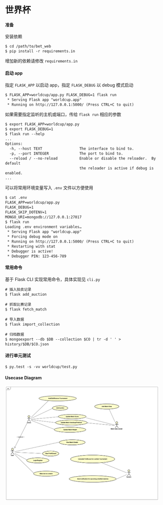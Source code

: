# 世界杯

#### 准备

安装依赖

    $ cd /path/to/bet_web
    $ pip install -r requirements.in

增加新的依赖请修改 `requirements.in`


#### 启动 app

指定 `FLASK_APP` 以启动 app，指定 `FLASK_DEBUG` 以 debug 模式启动

```
$ FLASK_APP=worldcup/app.py FLASK_DEBUG=1 flask run
 * Serving Flask app "worldcup.app"
 * Running on http://127.0.0.1:5000/ (Press CTRL+C to quit)
```

如果需要指定监听的主机或端口，传给 `flask run` 相应的参数

```
$ export FLASK_APP=worldcup/app.py
$ export FLASK_DEBUG=1
$ flask run --help
...
Options:
  -h, --host TEXT                 The interface to bind to.
  -p, --port INTEGER              The port to bind to.
  --reload / --no-reload          Enable or disable the reloader.  By default
                                  the reloader is active if debug is enabled.
...
```

可以将常用环境变量写入 `.env` 文件以方便使用

```
$ cat .env
FLASK_APP=worldcup/app.py
FLASK_DEBUG=1
FLASK_SKIP_DOTENV=1
MONGO_URI=mongodb://127.0.0.1:27017
$ flask run
Loading .env environment variables…
 * Serving Flask app "worldcup.app"
 * Forcing debug mode on
 * Running on http://127.0.0.1:5000/ (Press CTRL+C to quit)
 * Restarting with stat
 * Debugger is active!
 * Debugger PIN: 123-456-789
```


#### 常用命令

基于 Flask CLI 实现常用命令，具体实现见 `cli.py`

```
# 插入拍卖记录
$ flask add_auction

# 抓取比赛记录
$ flask fetch_match

# 导入数据
$ flask import_collection

# 归档数据
$ mongoexport --db $DB --collection $CO | tr -d ' ' > history/$DB/$CO.json
```


#### 进行单元测试

```
$ py.test -s -vv worldcup/test.py
```

#### Usecase Diagram

![UseCaseDiagram](https://github.com/xghgzxfp/bet_web/blob/master/Blueprints/UseCase%20Diagram.png "UseCase Diagram")
